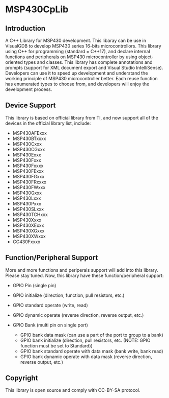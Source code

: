 # MSP430CpLib
## Introduction
A C++ Library for MSP430 development. This libaray can be use in VisualGDB to develop MSP430 series 16-bits microcontrollors.
This library using C++ for programming (standard = C++17), and declare internal functions and peripherals on MSP430 microcontroller
by using object-oriented types and classes. 
This library has complete annotations and prompts (support for XML document export and Visual Studio IntelliSense). 
Developers can use it to speed up development and understand the working principle of MSP430 microcontroller better. 
Each reuse function has enumerated types to choose from, and developers will enjoy the development process.

## Device Support
This library is based on official library from TI, and now support all of the devices in the official library list, include:
* MSP430AFExxx
* MSP430BTxxxx
* MSP430Cxxx
* MSP430CGxxx
* MSP430Exxx
* MSP430Fxxx
* MSP430Fxxxx
* MSP430FExxx
* MSP430FGxxx
* MSP430FRxxxx
* MSP430FWxxx
* MSP430Gxxx
* MSP430Lxxx
* MSP430Pxxx
* MSP430SLxxx
* MSP430TCHxxx
* MSP430Xxxx
* MSP430XExxx
* MSP430XGxxx
* MSP430XWxxx
* CC430Fxxxx

## Function/Peripheral Support
More and more functions and periperals support will add into this library. Please stay tuned.
Now, this library have these function/peripheral support:
  * GPIO Pin (single pin)
  * GPIO initialize (direction, function, pull resistors, etc.)
  * GPIO standard operate (write, read)
  * GPIO dynamic operate (reverse direction, reverse output, etc.)

* GPIO Bank (multi pin on single port)
  * GPIO bank data mask (can use a part of the port to group to a bank)
  * GPIO bank initialize (direction, pull resistors, etc. (NOTE: GPIO function must be set to Standard))
  * GPIO bank standard operate with data mask (bank write, bank read)
  * GPIO bank dynamic operate with data mask (reverse direction, reverse output, etc.)

## Copyright
This library is open source and comply with CC-BY-SA protocol.


